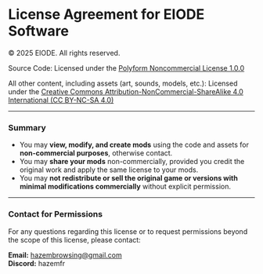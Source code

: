# License Agreement for EIODE Software

© 2025 EIODE. All rights reserved.

Source Code: Licensed under the [Polyform Noncommercial License 1.0.0](https://github.com/polyformproject/polyform-licenses/blob/1.0.0/PolyForm-Noncommercial-1.0.0.md)

All other content, including assets (art, sounds, models, etc.): Licensed under the [Creative Commons Attribution-NonCommercial-ShareAlike 4.0 International (CC BY-NC-SA 4.0)](https://creativecommons.org/licenses/by-nc-sa/4.0/)

---

### Summary

- You may **view, modify, and create mods** using the code and assets for **non-commercial purposes**, otherwise contact.  
- You may **share your mods** non-commercially, provided you credit the original work and apply the same license to your mods.  
- You may **not redistribute or sell the original game or versions with minimal modifications commercially** without explicit permission.

---

### Contact for Permissions

For any questions regarding this license or to request permissions beyond the scope of this license, please contact:  

**Email:** hazembrowsing@gmail.com  
**Discord:** hazemfr
